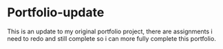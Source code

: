 # Portfolio-update

This is an update to my original portfolio project, there are assignments i need to redo and still complete
so i can more fully complete this portfolio.
